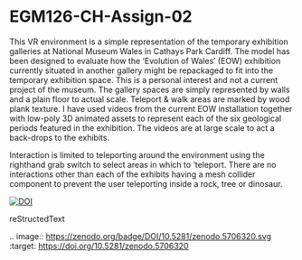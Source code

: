 # EGM126-CH-Assign-02

This VR environment is a simple representation of the temporary exhibition galleries at National Museum Wales in Cathays Park Cardiff. The model has been designed to evaluate how the ‘Evolution of Wales’ (EOW) exhibition currently situated in another gallery might be repackaged to fit into the temporary exhibition space. This is a personal interest and not a current project of the museum.
The gallery spaces are simply represented by walls and a plain floor to actual scale. Teleport & walk areas are marked by wood plank texture. I have used videos from the current EOW installation together with low-poly 3D animated assets to represent each of the six geological periods featured in the exhibition. The videos are at large scale to act a back-drops to the exhibits.

Interaction is limited to teleporting around the environment using the righthand grab switch to select areas in which to ‘teleport. There are no interactions other than each of the exhibits having a mesh collider component to prevent the user teleporting inside a rock, tree or dinosaur.


[![DOI](https://zenodo.org/badge/DOI/10.5281/zenodo.5706320.svg)](https://doi.org/10.5281/zenodo.5706320)

reStructedText

.. image:: https://zenodo.org/badge/DOI/10.5281/zenodo.5706320.svg
   :target: https://doi.org/10.5281/zenodo.5706320

